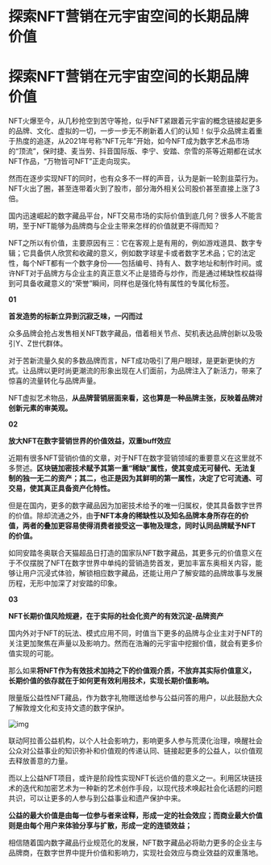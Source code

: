 # 探索NFT营销在元宇宙空间的长期品牌价值


# 探索NFT营销在元宇宙空间的长期品牌价值

NFT火爆至今，从几秒抢空到苦守等抢，似乎NFT紧跟着元宇宙的概念链接起更多的品牌、文化、虚拟的一切，一步一步无不刷新着人们的认知！似乎众品牌主着重于热度的追逐，从2021年号称“NFT元年”开始，如今NFT成为数字艺术品市场的“顶流”，保时捷、麦当劳、抖音国际版、李宁、安踏、奈雪的茶等近期都在试水NFT作品，“万物皆可NFT”正走向现实。

然而在逐步实现NFT的同时，也有众多不一样的声音，认为是新一轮割韭菜行为。NFT火出了圈，甚至连带着火到了股市，部分海外相关公司股价甚至直接上涨了3倍。

国内迅速崛起的数字藏品平台，NFT交易市场的实际价值到底几何？很多人不能言明，至于NFT能够为品牌商与企业主带来怎样的价值就更不得而知？

NFT之所以有价值，主要原因有三：它在客观上是有用的，例如游戏道具、数字专辑；它具备供人欣赏和收藏的意义，例如数字球星卡或者数字艺术品；它的法定性，每个NFT都有一个数字身份——包括编号、持有人、数字地址和制作时间。或许NFT对于品牌方与企业主的真正意义不止是猎奇与炒作，而是通过稀缺性权益得到可具备收藏意义的“荣誉”瞬间，同样也是强化特有属性的专属化标签。

**01**

**首发造势的标新立异到沉寂乏味，一闪而过**

众多品牌会抢占发售相关NFT数字藏品，借着相关节点、契机表达品牌创新以及吸引Y、Z世代群体。

对于苦新流量久矣的多数品牌而言，NFT成功吸引了用户眼球，是更新更快的方式。让品牌以更时尚更潮流的形象出现在人们面前，为品牌注入了新活力，带来了惊喜的流量转化与品牌声量。

NFT虚拟艺术物品，**从品牌营销层面来看，这也算是一种品牌主张，反映着品牌对创新元素的审美观。**

**02**

**放大NFT在数字营销世界的价值效益，双重buff效应**

近期有很多NFT营销价值的文章，对于NFT在数字营销领域的重要意义在这里就不多赘述。**区块链加密技术赋予其第一重“稀缺”属性，使其变成无可替代、无法复制的独一无二的资产；其二，也正是因为其鲜明的第一属性，决定了它可流通、可交易，使其真正具备资产化特性。**

但是在国内，更多的数字藏品因为加密技术给予的唯一归属权，使其具备数字世界的价值。除却流通之外，由**于NFT本身的稀缺性以及知名品牌本身所存在的价值，两者的叠加更容易使得消费者接受这一事物及理念，同时认同品牌赋予NFT的价值。**

如同安踏冬奥联合天猫超品日打造的国家队NFT数字藏品，其更多元的价值意义在于不仅摆脱了NFT在数字世界中单纯的营销造势首发，更加丰富东奥相关内容，能够让用户沉浸式体验，解锁相应数字藏品，还能让用户了解安踏的品牌故事与发展历程，无形中加深了对安踏的印象。

**03**

**NFT长期价值风险规避，在于实际的社会化资产的有效沉淀-品牌资产**

国内外对于NFT的玩法、模式应用不同，时值当下更多的品牌与企业主对于NFT的关注更加聚焦在声量以及影响力。然而在浩瀚的元宇宙中挖掘价值，就会有更多价值实现的可能。

那么如果**将NFT作为有效技术加持之下的价值观介质，不放弃其实际价值意义，长期价值的依存就在于如何更有效利用技术，实现长期价值影响。**

限量版公益性NFT藏品，作为数字礼物赠送给参与公益问答的用户，以此鼓励大众了解敦煌文化和支持文遗的数字保护。

![img](https://inews.gtimg.com/newsapp_bt/0/15009040252/1000)

联动阿拉善公益机构，以个人社会影响力，影响更多人参与荒漠化治理，唤醒社会公众对公益事业的知识弥补和价值观的传递认同、链接起更多的公益人，以价值观去释放善意的力量。

而以上公益NFT项目，或许是阶段性实现NFT长远价值的意义之一。利用区块链技术的迭代和加密艺术为一种新的艺术创作手段，以现代技术唤起社会化话题的问题共识，可以让更多的人参与到公益事业和遗产保护中来。

**公益的最大价值是由每一位参与者来诠释，形成一定的社会效应；而商业最大价值则是由每个用户来体验分享与扩散，形成一定的连锁效益；**

相信随着国内数字藏品行业规范化的发展，NFT数字藏品必将助力更多的企业主与品牌商，在数字世界中提升价值和影响力，实现社会效应与商业效益的双重落地。
